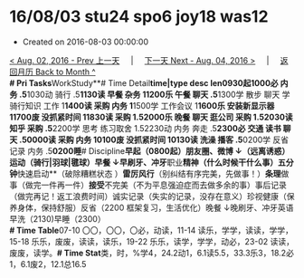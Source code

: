 # 16/08/03 stu24 spo6 joy18 was12

* Created on 2016-08-03 00:00:00

[&lt; Aug. 02, 2016 - Prev 上一天](d02.md)     \|     [下一天 Next - Aug. 04, 2016 &gt;](d04.md)     \|     [返回月历 Back to Month ^](index.md)   
**\# Pri Tasks**WorkStudy**\# Time Detail**time\|type desc len0930起1000必 内务 .5**1030动 骑行 .5**1130读 早餐 杂务 11200乐 午餐 聊天 .5**1300学 散步 聊天 学骑行知识 工作 1**1400读 采购 内务 1**1500学 工作会议 1**1600乐 安装新显示器 11700废 没抓紧时间 11830读 采购 1.52000乐 晚餐 聊天 逛公司 采购 1.52030读 知乎 采购 .5**2200学 思考 练习取舍 1.52230动 内务 奔走 .5**2300必 交通 读书 聊天 .50000读 采购 内务 10100废 没抓紧时间 10130读 洗澡 播客 .5**0200学 反省 记录 内务 .5**0200睡**\# Discipline**早起（0800起）朋友圈、微博 ↓（远离诱惑）运动（骑行\|羽球\|毽球）早餐 ↓早刷牙、冲牙**职业**精神（什么时候干什么事）五分钟**快速启动**（破除糟糕状态 ）**雷厉风行**（别纠结有序完美，先做事！）**条理**做事（做完一件再一件）**接受**不完美（不为平息强迫症而去做多余的事）事后记录（做完再记！返工浪费时间）诚实记录（失实的记录，没存在意义）珍视健康（保养身体，保持舒服）反省（2200 框架复习，生活优化）晚餐 ↓晚刷牙、冲牙英语早洗（2130\)早睡（2300）  
**\# Time Table**07-10 〇〇，〇〇，〇必，动读，11-14 读乐，学学，读读，学学，15-18 乐乐，废废，读读，读乐，19-22 乐乐，读学，学学，动必，23-02 读读，废废，读学。**\# Time Stat**类，时，%学4，24.2动1，6.1读5.5，33.3乐3，18.2必1，6.1废2，12.1总16.5

